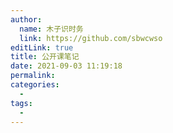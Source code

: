 ```yaml
---
author: 
  name: 木子识时务
  link: https://github.com/sbwcwso
editLink: true
title: 公开课笔记
date: 2021-09-03 11:19:18
permalink: 
categories: 
  - 
tags: 
  - 
---
```

